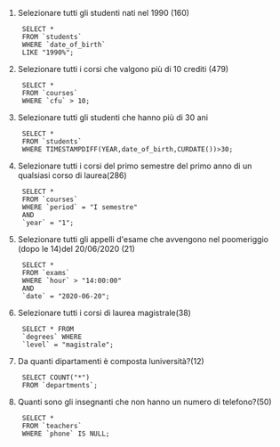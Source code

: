 1. Selezionare tutti gli studenti nati nel 1990 (160)

        SELECT * 
        FROM `students`
        WHERE `date_of_birth` 
        LIKE "1990%";

2. Selezionare tutti i corsi che valgono più di 10 crediti (479)

        SELECT * 
        FROM `courses` 
        WHERE `cfu` > 10;

3. Selezionare tutti gli studenti che hanno più di 30 ani

        SELECT * 
        FROM `students` 
        WHERE TIMESTAMPDIFF(YEAR,date_of_birth,CURDATE())>30;

4. Selezionare tutti i corsi del primo semestre del primo anno di un qualsiasi corso di laurea(286)

        SELECT * 
        FROM `courses`
        WHERE `period` = "I semestre" 
        AND 
        `year` = "1";

5. Selezionare tutti gli appelli d'esame che avvengono nel poomeriggio (dopo le 14)del 20/06/2020 (21)

        SELECT * 
        FROM `exams` 
        WHERE `hour` > "14:00:00" 
        AND 
        `date` = "2020-06-20";
        
6. Selezionare tutti i corsi di laurea magistrale(38)

        SELECT * FROM 
        `degrees` WHERE 
        `level` = "magistrale";

7. Da quanti dipartamenti è composta luniversità?(12)

        SELECT COUNT("*") 
        FROM `departments`;

8. Quanti sono gli insegnanti che non hanno un numero di telefono?(50)

        SELECT * 
        FROM `teachers` 
        WHERE `phone` IS NULL;